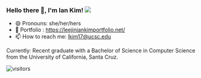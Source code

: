 ### Hello there 👋, I'm Ian Kim! <img src="https://img.icons8.com/emoji/48/000000/woman-technologyst.png" /> 

<!--
cmd-shift-k-v to put the example on the side
Here are some ideas to get you started:

- 🔭 I’m currently working on ...
- 🌱 I’m currently learning ...
- 👯 I’m looking to collaborate on ...
- 🤔 I’m looking for help with ...
- 💬 Ask me about ...
- 📫 How to reach me: ...
- 😄 Pronouns: ...
- ⚡ Fun fact: ...
-->
- 😄 Pronouns: she/her/hers
- 🌱 Portfolio : [https://leejiniankimportfolio.net/ ](http://www.leejiniankimportfolio.net)
- 📫 How to reach me: lkim17@ucsc.edu 

Currently: Recent graduate with a Bachelor of Science in Computer Science from the University of California, Santa Cruz.

![visitors](https://visitor-badge.glitch.me/badge?page_id=lkim3834.lkim3834)
